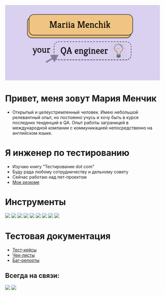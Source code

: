 <img src="./src/logooo.png">

# Привет, меня зовут Мария Менчик
- Открытый и целеустремленный человек. Имею небольшой релевантный опыт, но постоянно учусь и хочу быть в курсе последних тенденций в QA. Опыт работы заграницей в международной компании с коммуникацией непосредственно на английском языке.
# Я инженер по тестированию
- Изучаю книгу "Тестирование dot com"
- Буду рада любому сотрудничеству и дельному совету
- Сейчас работаю над пет-проектом
- [Мое резюме](https://drive.google.com/drive/folders/1WMgCRolzrq12KB7RIof4rsjQv6JPC1Sd) 
# Инструменты 
<img src="https://img.shields.io/badge/Jira Software-E6E6FA?style=for-the-badge&logo=Jira Software&logoColor=1E90FF"/> <img src="https://img.shields.io/badge/Posman-E6E6FA?style=for-the-badge&logo=Postman&logoColor=FF7F50"/>  <img src="https://img.shields.io/badge/Android Studio-E6E6FA?style=for-the-badge&logo=Android Studio&logoColor=32CD32"/> <img src="https://img.shields.io/badge/CharlesProxy-E6E6FA?style=for-the-badge&logo=CharlesProxy=32CD32"/> <img src="https://img.shields.io/badge/DevTolls-E6E6FA?style=for-the-badge&logo=DevTools&logoColor=32CD32"/> <img src="https://img.shields.io/badge/Swagger-E6E6FA?style=for-the-badge&logo=swagger&logoColor=32CD32"/> <img src="https://img.shields.io/badge/Figma-E6E6FA?style=for-the-badge&logo=figma&logoColor=8A2BE2"/> <img src="https://img.shields.io/badge/GitHub-E6E6FA?style=for-the-badge&logo=github&logoColor=000000"/> <img src="https://img.shields.io/badge/SQL-E6E6FA?style=for-the-badge&logo=mysql&logoColor=0000CD"/>

# Тестовая документация
- [Тест-кейсы](https://drive.google.com/drive/folders/1oSDfnT-yLp_-ZuQi-ARYVWCZEEdaF3VI)
- [Чек-листы](https://drive.google.com/drive/folders/1r_2NMotbt3U27j3Ex-y8g0ZJVS4iPlyJ)
- [Баг-репорты](https://drive.google.com/drive/folders/1ZuIHX3XHvFmJwIjr663RGjWW5EGHYyBd)
 ## Всегда на связи:
  [<img src="https://img.shields.io/badge/Linkedin-E6E6FA?style=for-the-badge&logo=linkedin&logoColor=0000CD"/>](https://www.linkedin.com/feed/) [<img src="https://img.shields.io/badge/Telegram-E6E6FA?style=for-the-badge&logo=telegram&logoColor=00BFFF"/>](@marya0224)


